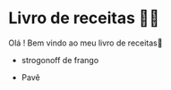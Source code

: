 # Livro de receitas :man_cook:

Olá ! Bem vindo ao meu livro de receitas:wave:

- strogonoff de frango

- Pavê

  



